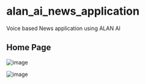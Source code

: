 # alan_ai_news_application
Voice based News application using ALAN AI

## Home Page

![image](https://user-images.githubusercontent.com/59435698/144739134-97e891ce-8905-4135-b475-445f625dac32.png)

![image](https://user-images.githubusercontent.com/59435698/144739167-a0e10c21-7dcf-40ad-8c5b-5f3855c9e1d2.png)
